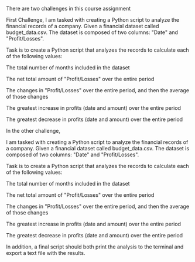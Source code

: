 There are two challenges in this course assignment

First Challenge, I am tasked with creating a Python script to analyze the financial records of a company. Given a financial dataset called budget_data.csv. The dataset is composed of two columns: "Date" and "Profit/Losses".

Task is to create a Python script that analyzes the records to calculate each of the following values:

The total number of months included in the dataset

The net total amount of "Profit/Losses" over the entire period

The changes in "Profit/Losses" over the entire period, and then the average of those changes

The greatest increase in profits (date and amount) over the entire period

The greatest decrease in profits (date and amount) over the entire period





In the other challenge,


 I am tasked with creating a Python script to analyze the financial records of a company. Given a financial dataset called budget_data.csv. The dataset is composed of two columns: "Date" and "Profit/Losses".

Task is to create a Python script that analyzes the records to calculate each of the following values:

The total number of months included in the dataset

The net total amount of "Profit/Losses" over the entire period

The changes in "Profit/Losses" over the entire period, and then the average of those changes

The greatest increase in profits (date and amount) over the entire period

The greatest decrease in profits (date and amount) over the entire period

In addition, a final script should both print the analysis to the terminal and export a text file with the results.
